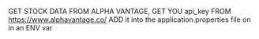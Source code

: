 GET STOCK DATA FROM ALPHA VANTAGE, GET YOU api_key FROM https://www.alphavantage.co/
ADD it into the application.properties file on in an ENV var

